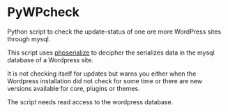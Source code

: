 PyWPcheck
=========

Python script to check the update-status of one ore more WordPress sites through mysql.


This script uses [phpserialize](https://pypi.python.org/pypi/phpserialize) to decipher the serializes data in the mysql database of a Wordpress site.

It is not checking itself for updates but warns you either when the Wordpress installation did not check for some time or there are new versions available for core, plugins or themes.

The script needs read access to the wordpress database.

